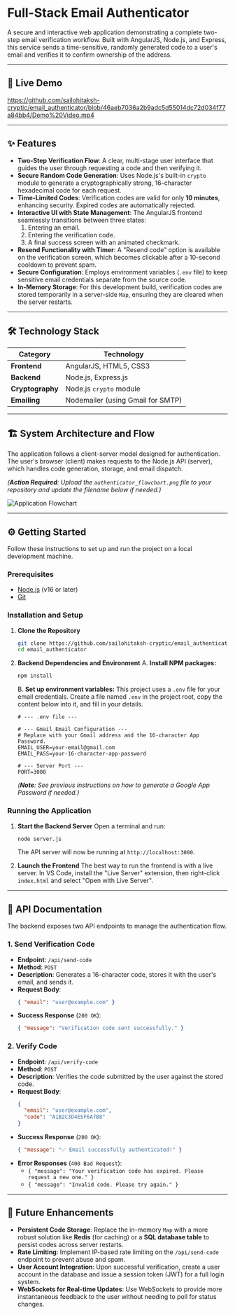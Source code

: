 # Full-Stack Email Authenticator

A secure and interactive web application demonstrating a complete two-step email verification workflow. Built with AngularJS, Node.js, and Express, this service sends a time-sensitive, randomly generated code to a user's email and verifies it to confirm ownership of the address.

---

## 🚀 Live Demo

https://github.com/sailohitaksh-cryptic/email_authenticator/blob/46aeb7036a2b9adc5d55014dc72d034f77a84bb4/Demo%20Video.mp4

---

## ✨ Features

-   **Two-Step Verification Flow**: A clear, multi-stage user interface that guides the user through requesting a code and then verifying it.
-   **Secure Random Code Generation**: Uses Node.js's built-in `crypto` module to generate a cryptographically strong, 16-character hexadecimal code for each request.
-   **Time-Limited Codes**: Verification codes are valid for only **10 minutes**, enhancing security. Expired codes are automatically rejected.
-   **Interactive UI with State Management**: The AngularJS frontend seamlessly transitions between three states:
    1.  Entering an email.
    2.  Entering the verification code.
    3.  A final success screen with an animated checkmark.
-   **Resend Functionality with Timer**: A "Resend code" option is available on the verification screen, which becomes clickable after a 10-second cooldown to prevent spam.
-   **Secure Configuration**: Employs environment variables (`.env` file) to keep sensitive email credentials separate from the source code.
-   **In-Memory Storage**: For this development build, verification codes are stored temporarily in a server-side `Map`, ensuring they are cleared when the server restarts.

---

## 🛠️ Technology Stack

| Category      | Technology                                    |
|---------------|-----------------------------------------------|
| **Frontend** | AngularJS, HTML5, CSS3                        |
| **Backend** | Node.js, Express.js                           |
| **Cryptography** | Node.js `crypto` module                       |
| **Emailing** | Nodemailer (using Gmail for SMTP)             |

---

## 🏗️ System Architecture and Flow

The application follows a client-server model designed for authentication. The user's browser (client) makes requests to the Node.js API (server), which handles code generation, storage, and email dispatch.

*(**Action Required**: Upload the `authenticator_flowchart.png` file to your repository and update the filename below if needed.)*

![Application Flowchart](https://github.com/sailohitaksh-cryptic/email_sender_app/blob/main/Authenticator%20Flowchart.png)

---

## ⚙️ Getting Started

Follow these instructions to set up and run the project on a local development machine.

### Prerequisites

-   [Node.js](httpshttps://nodejs.org/) (v16 or later)
-   [Git](https://git-scm.com/)

### Installation and Setup

1.  **Clone the Repository**
    ```bash
    git clone https://github.com/sailohitaksh-cryptic/email_authenticator.git
    cd email_authenticator
    ```

2.  **Backend Dependencies and Environment**
    A. **Install NPM packages:**
    ```bash
    npm install
    ```
    B. **Set up environment variables:**
    This project uses a `.env` file for your email credentials. Create a file named `.env` in the project root, copy the content below into it, and fill in your details.
    ```
    # --- .env file ---

    # --- Gmail Email Configuration ---
    # Replace with your Gmail address and the 16-character App Password.
    EMAIL_USER=your-email@gmail.com
    EMAIL_PASS=your-16-character-app-password

    # --- Server Port ---
    PORT=3000
    ```
    *(**Note**: See previous instructions on how to generate a Google App Password if needed.)*

### Running the Application

1.  **Start the Backend Server**
    Open a terminal and run:
    ```bash
    node server.js
    ```
    The API server will now be running at `http://localhost:3000`.

2.  **Launch the Frontend**
    The best way to run the frontend is with a live server. In VS Code, install the "Live Server" extension, then right-click `index.html` and select "Open with Live Server".

---

## 📖 API Documentation

The backend exposes two API endpoints to manage the authentication flow.

### 1. Send Verification Code
-   **Endpoint**: `/api/send-code`
-   **Method**: `POST`
-   **Description**: Generates a 16-character code, stores it with the user's email, and sends it.
-   **Request Body**:
    ```json
    { "email": "user@example.com" }
    ```
-   **Success Response** (`200 OK`):
    ```json
    { "message": "Verification code sent successfully." }
    ```

### 2. Verify Code
-   **Endpoint**: `/api/verify-code`
-   **Method**: `POST`
-   **Description**: Verifies the code submitted by the user against the stored code.
-   **Request Body**:
    ```json
    {
      "email": "user@example.com",
      "code": "A1B2C3D4E5F6A7B8"
    }
    ```
-   **Success Response** (`200 OK`):
    ```json
    { "message": "✅ Email successfully authenticated!" }
    ```
-   **Error Responses** (`400 Bad Request`):
    -   `{ "message": "Your verification code has expired. Please request a new one." }`
    -   `{ "message": "Invalid code. Please try again." }`

---

## 🔮 Future Enhancements

-   **Persistent Code Storage**: Replace the in-memory `Map` with a more robust solution like **Redis** (for caching) or a **SQL database table** to persist codes across server restarts.
-   **Rate Limiting**: Implement IP-based rate limiting on the `/api/send-code` endpoint to prevent abuse and spam.
-   **User Account Integration**: Upon successful verification, create a user account in the database and issue a session token (JWT) for a full login system.
-   **WebSockets for Real-time Updates**: Use WebSockets to provide more instantaneous feedback to the user without needing to poll for status changes.

